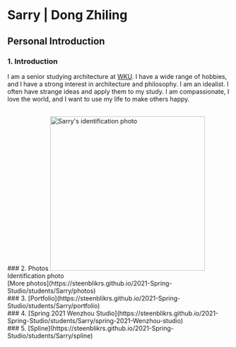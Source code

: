 # Sarry | Dong Zhiling

## Personal Introduction


### 1. Introduction

I am a senior studying architecture at [WKU](https://wku.edu.cn/). I have a wide range of hobbies, and I have a strong interest in architecture and philosophy. I am an idealist. I often have strange ideas and apply them to my study. I am compassionate, I love the world, and I want to use my life to make others happy.
 
 <br>
### 2. Photos

<img alt="Sarry's identification photo" src="https://github.com/steenblikrs/2021-Spring-Studio/blob/gh-pages/students/Sarry/%E5%BE%AE%E4%BF%A1%E5%9B%BE%E7%89%87_20210304110634.jpg?raw=true" width="350">
 <br>Identification photo
 <br>[More photos](https://steenblikrs.github.io/2021-Spring-Studio/students/Sarry/photos)
 <br>
### 3. [Portfolio](https://steenblikrs.github.io/2021-Spring-Studio/students/Sarry/portfolio)
 <br>
### 4. [Spring 2021 Wenzhou Studio](https://steenblikrs.github.io/2021-Spring-Studio/students/Sarry/spring-2021-Wenzhou-studio)
 <br>
### 5. [Spline](https://steenblikrs.github.io/2021-Spring-Studio/students/Sarry/spline)
 
